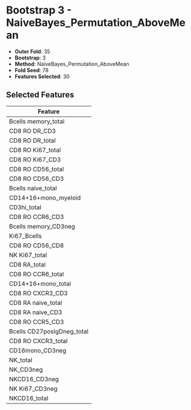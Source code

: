 # Bootstrap 3 - NaiveBayes_Permutation_AboveMean

- **Outer Fold**: 35
- **Bootstrap**: 3
- **Method**: NaiveBayes_Permutation_AboveMean
- **Fold Seed**: 78
- **Features Selected**: 30

## Selected Features

| Feature |
|---------|
| Bcells memory_total |
| CD8 RO DR_CD3 |
| CD8 RO DR_total |
| CD8 RO Ki67_total |
| CD8  RO Ki67_CD3 |
| CD8 RO CD56_total |
| CD8 RO CD56_CD3 |
| Bcells naive_total |
| CD14+16+mono_myeloid |
| CD3hi_total |
| CD8 RO CCR6_CD3 |
| Bcells memory_CD3neg |
| Ki67_Bcells |
| CD8 RO CD56_CD8 |
| NK Ki67_total |
| CD8 RA_total |
| CD8 RO CCR6_total |
| CD14+16+mono_total |
| CD8 RO CXCR3_CD3 |
| CD8 RA naive_total |
| CD8 RA naive_CD3 |
| CD8 RO CCR5_CD3 |
| Bcells CD27posIgDneg_total |
| CD8 RO CXCR3_total |
| CD16mono_CD3neg |
| NK_total |
| NK_CD3neg |
| NKCD16_CD3neg |
| NK Ki67_CD3neg |
| NKCD16_total |
